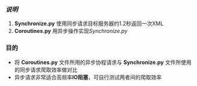 ### *说明*
1. **Synchronize.py** 使用同步请求目标服务器约1.2秒返回一次XML
2. **Coroutines.py** 用异步操作实现*Synchronize.py*
### 目的
- 将 **Coroutines.py** 文件所用的异步协程请求与 **Synchronize.py** 文件所使用的同步请求爬取效率做对比
- 异步请求非常适合高频率**IO阻塞**，可自行测试两者间的爬取效率
